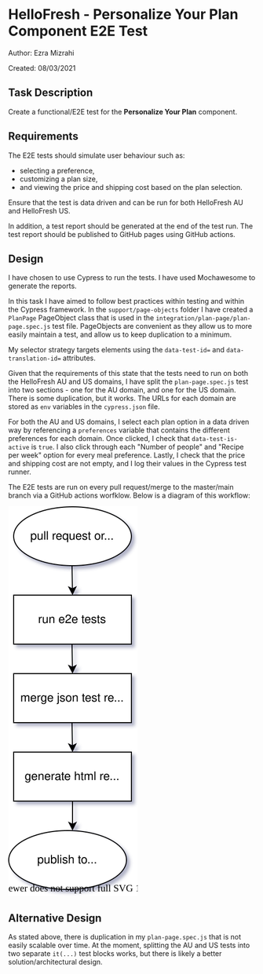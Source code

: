 # HelloFresh - **Personalize Your Plan** Component E2E Test
Author:
  Ezra Mizrahi

Created:
  08/03/2021

## Task Description
Create a functional/E2E test for the **Personalize Your Plan** component.

## Requirements
The E2E tests should simulate user behaviour such as:

* selecting a preference,
* customizing a plan size,
* and viewing the price and shipping cost based on the plan selection.

Ensure that the test is data driven and can be run for both HelloFresh AU and HelloFresh US.

In addition, a test report should be generated at the end of the test run. The test report should be published to GitHub pages using GitHub actions.

## Design
I have chosen to use Cypress to run the tests. I have used Mochawesome to generate the reports.

In this task I have aimed to follow best practices within testing and within the Cypress framework. In the `support/page-objects` folder I have created a `PlanPage` PageObject class that is used in the `integration/plan-page/plan-page.spec.js` test file. PageObjects are convenient as they allow us to more easily maintain a test, and allow us to keep duplication to a minimum.

My selector strategy targets elements using the `data-test-id=` and `data-translation-id=` attributes.

Given that the requirements of this state that the tests need to run on both the HelloFresh AU and US domains, I have split the `plan-page.spec.js` test into two sections - one for the AU domain, and one for the US domain. There is some duplication, but it works. The URLs for each domain are stored as `env` variables in the `cypress.json` file.

For both the AU and US domains, I select each plan option in a data driven way by referencing a `preferences` variable that contains the different preferences for each domain. Once clicked, I check that `data-test-is-active` is `true`. I also click through each "Number of people" and "Recipe per week" option for every meal preference. Lastly, I check that the price and shipping cost are not empty, and I log their values in the Cypress test runner.

The E2E tests are run on every pull request/merge to the master/main branch via a GitHub actions worfklow. Below is a diagram of this workflow:

![Workflow](workflow.svg)

## Alternative Design
As stated above, there is duplication in my `plan-page.spec.js` that is not easily scalable over time. At the moment, splitting the AU and US tests into two separate `it(...)` test blocks works, but there is likely a better solution/architectural design.
